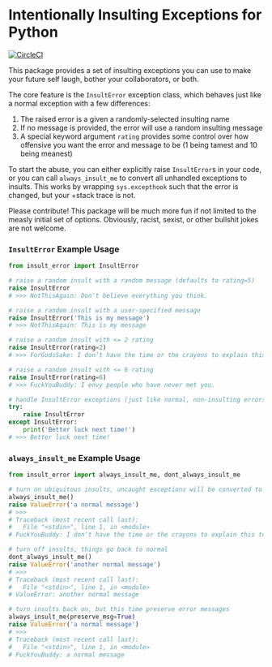 # Intentionally Insulting Exceptions for Python

[![CircleCI](https://circleci.com/gh/keithfma/insult_error.svg?style=shield)](https://circleci.com/gh/keithfma/insult_error) 

This package provides a set of insulting exceptions you can use to make your
future self laugh, bother your collaborators, or both.

The core feature is the `InsultError` exception class, which behaves just like
a normal exception with a few differences:
1. The raised error is a given a randomly-selected insulting name
2. If no message is provided, the error will use a random insulting message
3. A special keyword argument `rating` provides some control over how offensive
   you want the error and message to be (1 being tamest and 10 being meanest)
   
To start the abuse, you can either explicitly raise `InsultError`s in your code,
or you can call `always_insult_me` to convert all unhandled exceptions to insults.
This works by wrapping `sys.excepthook` such that the error is changed, but your
+stack trace is not.

Please contribute! This package will be much more fun if not limited to the
measly initial set of options. Obviously, racist, sexist, or other bullshit
jokes are not welcome.

### `InsultError` Example Usage

```python
from insult_error import InsultError

# raise a random insult with a random message (defaults to rating=5)
raise InsultError
# >>> NotThisAgain: Don't believe everything you think.

# raise a random insult with a user-specified message
raise InsultError('This is my message')
# >>> NotThisAgain: This is my message

# raise a random insult with <= 2 rating
raise InsultError(rating=2)
# >>> ForGodsSake: I don’t have the time or the crayons to explain this to you.

# raise a random insult with <= 6 rating
raise InsultError(rating=6)
# >>> FuckYouBuddy: I envy people who have never met you.

# handle InsultError exceptions (just like normal, non-insulting errors)
try:
    raise InsultError
except InsultError:
    print('Better luck next time!')
# >>> Better luck next time!
```

### `always_insult_me` Example Usage

```python
from insult_error import always_insult_me, dont_always_insult_me

# turn on ubiquitous insults, uncaught exceptions will be converted to InsultErrors and messages replaced too
always_insult_me()
raise ValueError('a normal message')
# >>>
# Traceback (most recent call last):
#   File "<stdin>", line 1, in <module>
# FuckYouBuddy: I don't have the time or the crayons to explain this to you

# turn off insults, things go back to normal
dont_always_insult_me()  
raise ValueError('another normal message')
# >>>
# Traceback (most recent call last):
#   File "<stdin>", line 1, in <module>
# ValueError: another normal message

# turn insults back on, but this time preserve error messages
always_insult_me(preserve_msg=True)
raise ValueError('a normal message')
# >>>
# Traceback (most recent call last):
#   File "<stdin>", line 1, in <module>
# FuckYouBuddy: a normal message
```
